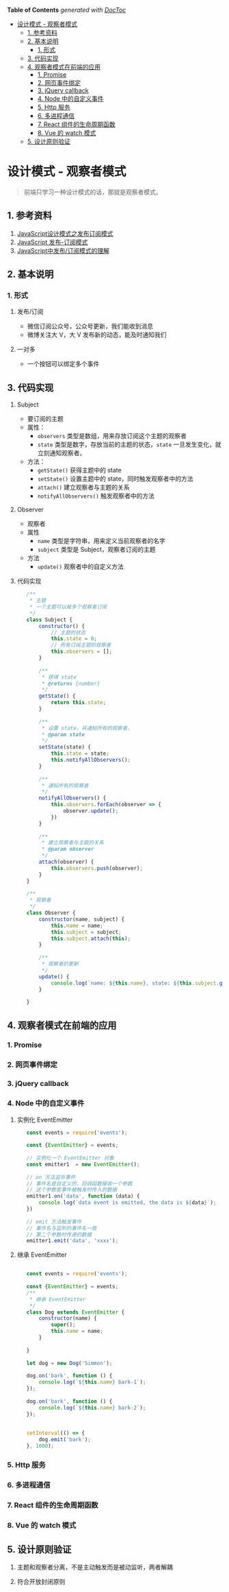<!-- START doctoc generated TOC please keep comment here to allow auto update -->
<!-- DON'T EDIT THIS SECTION, INSTEAD RE-RUN doctoc TO UPDATE -->
**Table of Contents**  *generated with [DocToc](https://github.com/thlorenz/doctoc)*

- [设计模式 - 观察者模式](#%E8%AE%BE%E8%AE%A1%E6%A8%A1%E5%BC%8F---%E8%A7%82%E5%AF%9F%E8%80%85%E6%A8%A1%E5%BC%8F)
  - [1. 参考资料](#1-%E5%8F%82%E8%80%83%E8%B5%84%E6%96%99)
  - [2. 基本说明](#2-%E5%9F%BA%E6%9C%AC%E8%AF%B4%E6%98%8E)
    - [1. 形式](#1-%E5%BD%A2%E5%BC%8F)
  - [3. 代码实现](#3-%E4%BB%A3%E7%A0%81%E5%AE%9E%E7%8E%B0)
  - [4. 观察者模式在前端的应用](#4-%E8%A7%82%E5%AF%9F%E8%80%85%E6%A8%A1%E5%BC%8F%E5%9C%A8%E5%89%8D%E7%AB%AF%E7%9A%84%E5%BA%94%E7%94%A8)
    - [1. Promise](#1-promise)
    - [2. 网页事件绑定](#2-%E7%BD%91%E9%A1%B5%E4%BA%8B%E4%BB%B6%E7%BB%91%E5%AE%9A)
    - [3. jQuery callback](#3-jquery-callback)
    - [4. Node 中的自定义事件](#4-node-%E4%B8%AD%E7%9A%84%E8%87%AA%E5%AE%9A%E4%B9%89%E4%BA%8B%E4%BB%B6)
    - [5. Http 服务](#5-http-%E6%9C%8D%E5%8A%A1)
    - [6. 多进程通信](#6-%E5%A4%9A%E8%BF%9B%E7%A8%8B%E9%80%9A%E4%BF%A1)
    - [7. React 组件的生命周期函数](#7-react-%E7%BB%84%E4%BB%B6%E7%9A%84%E7%94%9F%E5%91%BD%E5%91%A8%E6%9C%9F%E5%87%BD%E6%95%B0)
    - [8. Vue 的 watch 模式](#8-vue-%E7%9A%84-watch-%E6%A8%A1%E5%BC%8F)
  - [5. 设计原则验证](#5-%E8%AE%BE%E8%AE%A1%E5%8E%9F%E5%88%99%E9%AA%8C%E8%AF%81)

<!-- END doctoc generated TOC please keep comment here to allow auto update -->

# 设计模式 - 观察者模式

> 前端只学习一种设计模式的话，那就是观察者模式。

## 1. 参考资料

1. [JavaScript设计模式之发布订阅模式](http://techblog.sishuxuefu.com/atricle.html?5b8d67a1808ca4003dc8ea7b)
2. [JavaScript 发布-订阅模式](https://juejin.cn/post/6844903850105634824)
3. [JavaScript中发布/订阅模式的理解](https://juejin.cn/post/6844903624468856846)

## 2. 基本说明

### 1. 形式

1. 发布/订阅
   - 微信订阅公众号，公众号更新，我们能收到消息
   - 微博关注大 V，大 V 发布新的动态，能及时通知我们

2. 一对多
   - 一个按钮可以绑定多个事件

## 3. 代码实现

1. Subject
   - 要订阅的主题
   - 属性：
     - `observers` 类型是数组，用来存放订阅这个主题的观察者
     - `state` 类型是数字，存放当前的主题的状态，`state` 一旦发生变化，就立刻通知观察者。
   - 方法：
     - `getState()` 获得主题中的 state
     - `setState()` 设置主题中的 state，同时触发观察者中的方法
     - `attach()` 建立观察者与主题的关系
     - `notifyAllObservers()` 触发观察者中的方法
     
2. Observer
   - 观察者
   - 属性
     - `name` 类型是字符串，用来定义当前观察者的名字
     - `subject` 类型是 Subject，观察者订阅的主题
   - 方法
     - `update()` 观察者中的自定义方法

3. 代码实现
   ```javascript
      /**
       * 主题
       * 一个主题可以被多个观察者订阅
       */
      class Subject {
          constructor() {
              // 主题的状态
              this.state = 0;
              // 所有订阅主题的观察者
              this.observers = [];
          }
      
          /**
           * 获得 state
           * @returns {number}
           */
          getState() {
              return this.state;
          }
      
          /**
           * 设置 state，并通知所有的观察者，
           * @param state
           */
          setState(state) {
              this.state = state;
              this.notifyAllObservers();
          }
      
          /**
           * 通知所有的观察者
           */
          notifyAllObservers() {
              this.observers.forEach(observer => {
                  observer.update();
              })
          }
      
          /**
           * 建立观察者与主题的关系
           * @param observer
           */
          attach(observer) {
              this.observers.push(observer);
          }
      }
      
      /**
       * 观察者
       */
      class Observer {
          constructor(name, subject) {
              this.name = name;
              this.subject = subject;
              this.subject.attach(this);
          }
      
          /**
           * 观察者的更新
           */
          update() {
              console.log(`name: ${this.name}, state: ${this.subject.getState()}`)
          }
      
      }
   ```
## 4. 观察者模式在前端的应用

### 1. Promise

### 2. 网页事件绑定

### 3. jQuery callback

### 4. Node 中的自定义事件

1. 实例化 EventEmitter
   ```javascript
      const events = require('events');
      
      const {EventEmitter} = events;
      
      // 实例化一个 EventEmitter 对象
      const emitter1  = new EventEmitter();
      
      // on 方法监听事件
      // 事件名是自定义的，回调函数接收一个参数
      // 这个参数是事件被触发时传入的数据
      emitter1.on('data', function (data) {
          console.log(`data event is emitted, the data is ${data}`);
      })
      
      // emit 方法触发事件
      // 事件名与监听的事件名一致
      // 第二个参数时传递的数据
      emitter1.emit('data', 'xxxx');
   ```

2. 继承 EventEmitter
   ```javascript
   
      const events = require('events');
            
      const {EventEmitter} = events;
      /**
       * 继承 EventEmitter
       */
      class Dog extends EventEmitter {
          constructor(name) {
              super();
              this.name = name;
          }
      
      }
      
      let dog = new Dog('Simmon');
      
      dog.on('bark', function () {
          console.log(`${this.name} bark-1`);
      });
      
      dog.on('bark', function () {
          console.log(`${this.name} bark-2`);
      });
      
      
      setInterval(() => {
          dog.emit('bark');
      }, 1000);

   ```
### 5. Http 服务

### 6. 多进程通信

### 7. React 组件的生命周期函数

### 8. Vue 的 watch 模式

## 5. 设计原则验证

1. 主题和观察者分离，不是主动触发而是被动监听，两者解耦

2. 符合开放封闭原则

